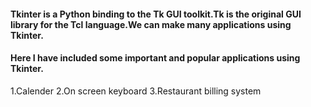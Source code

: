 

#### Tkinter is a Python binding to the Tk GUI toolkit.Tk is the original GUI library for the Tcl language.We can make many applications using Tkinter.
#### Here I have included some important and popular applications using Tkinter.

1.Calender
2.On screen keyboard
3.Restaurant billing system
